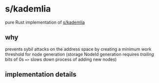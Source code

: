 # s/kademlia

pure Rust implementation of [s/kademlia](https://www.researchgate.net/publication/4319659_SKademlia_A_practicable_approach_towards_secure_key-based_routing)

## why

prevents sybil attacks on the address space by creating a minimum work threshold for node generation (storage NodeId generation requires *trailing* bits of 0s `=>` slows down process of adding new nodes)

## implementation details